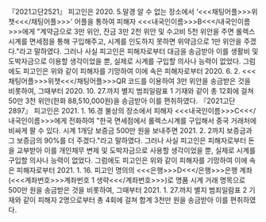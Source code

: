 『2021고단2521』
피고인은 2020. 5.말경 알 수 없는 장소에서 ‘<<<채팅어플>>>위챗<<</채팅어플>>>' 어플을 통하여 피해자 <<<내국인이름>>>B<<</내국인이름>>>에게 "계약금으로 3만 위안, 잔금 3만 2천 위안 및 수고비 5천 위안을 주면 롤렉스시계를 면세점을 통해 구입해주고, 시계를 인도하지 못하면 위약금으로 1만 위안을 주겠다."라고 말하였다. 그러나 사실 피고인은 피해자로부터 대금을 송금받아 이를 생활비 및 도박자금으로 이용할 생각이었을 뿐, 실제로 시계를 구입할 의사나 능력이 없었다.
그럼에도 피고인은 위와 같이 피해자를 기망하여 이에 속은 피해자로부터 2020. 6. 2. <<<채팅어플>>>위챗<<</채팅어플>>>QR 코드를 이용하여 3만 위안을 송금받은 것을 비롯하여, 그때부터 2020. 10. 27.까지 별지 범죄일람표 1 기재와 같이 총 12회에 걸쳐 50만 3천 위안(한화 88,510,000원)을 송금받아 이를 편취하였다.
『2021고단2897』
피고인은 2021. 1. 16.경 불상의 장소에서 피해자 <<<내국인이름>>>C<<</내국인이름>>>에게 전화하여 "한국 면세점에서 롤렉스시계를 구입해서 중국 거래처에 비싸게 팔 수 있다. 시계 1개당 보증금 500만 원을 보내주면 2021. 2. 2까지 보증금과 그 보증금의 90%를 더 주겠다."라고 말하였다. 그러나 사실 피고인은 피해자로부터 돈을 교부받아 이를 개인채무 변제 및 도박자금으로 사용할 생각이었을 뿐, 실제로 시계를 구입할 의사나 능력이 없었다.
그럼에도 피고인은 위와 같이 피해자를 기망하여 이에 속은 피해자로부터 2021. 1. 16. 피고인 명의의 <<<은행>>>D<<</은행>>>은행 계좌(<<<계좌번호>>>계좌번호 1 생략<<</계좌번호>>>)로 명품 시계 거래 명목으로 500만 원을 송금받은 것을 비롯하여, 그때부터 2021. 1. 27.까지 별지 범죄일람표 2 기재와 같이 피해자 2명으로부터 총 4회에 걸쳐 합계 3천만 원을 송금받아 이를 편취하였다.